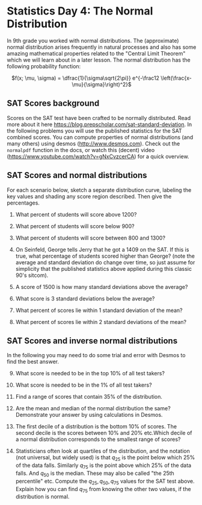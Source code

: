 # Statistics Day 4: The Normal Distribution

In 9th grade you worked with normal distributions.  The (approximate) normal distribution arises
frequently in natural processes and also has some amazing mathematical properties
related to the "Central Limit Theorem" which we will learn about in a later lesson.
The normal distribution has the following probability function:

<center>

$f(x; \mu, \sigma) = \dfrac{1}{\sigma\sqrt{2\pi}} e^{-\frac12 \left(\frac{x-\mu}{\sigma}\right)^2}$

</center>

## SAT Scores background

Scores on the SAT test have been crafted to be normally distributed. Read more about it here https://blog.prepscholar.com/sat-standard-deviation. In the following problems you will use the published statistics for the SAT combined scores. You can
compute properties of normal distributions (and many others) using desmos (http://www.desmos.com).  Check out the `normalpdf` function in the docs, or watch this (decent) video (https://www.youtube.com/watch?v=gNxCvzcerCA) for a quick overview.

## SAT Scores and normal distributions
For each scenario below, sketch a separate distribution curve, labeling the key values and shading any score region described. Then give the percentages.

1. What percent of students will score above 1200?

2. What percent of students will score below 900?

3. What percent of students will score between 800 and 1300?

4. On Seinfeld, George tells Jerry that he got a 1409 on the SAT. If this is true, what percentage of students scored higher than George? (note the average and standard deviation do change over time, so just assume for simplicity that the published statistics above applied during this classic 90's sitcom).

5. A score of 1500 is how many standard deviations above the average?

6. What score is 3 standard deviations below the average?

7. What percent of scores lie within 1 standard deviation of the mean?
8. What percent of scores lie within 2 standard deviations of the mean?

## SAT Scores and inverse normal distributions

In the following you may need to do some trial and error with Desmos to find the best answer.

9. What score is needed to be in the top 10% of all test takers?

1. What score is needed to be in the 1% of all test takers?


2. Find a range of scores that contain 35% of the distribution.

3. Are the mean and median of the normal distribution the same? Demonstrate your answer by using calculations in Desmos.

4. The first decile of a distribution is the bottom 10% of scores. The second decile is the scores between 10% and 20% etc.Which decile of a normal distribution corresponds to the smallest range of scores?

5. Statisticians often look at quartiles of the distribution, and the notation (not universal, but widely used) is that $q_{25}$ is  the point below which 25% of the data falls. Similarly $q_{75}$ is the point above which 25% of the data falls. And $q_{50}$ is the median. These may also be called "the 25th percentile" etc. Compute the $q_{25}, q_{50}, q_{75}$ values for the SAT test above. Explain how you can find $q_{75}$ from knowing the other two values, if the distribution is normal.